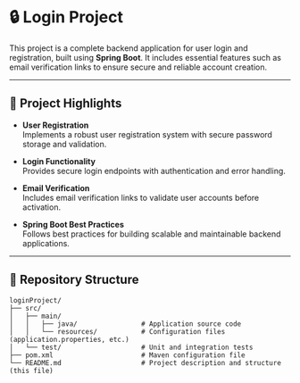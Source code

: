 # 🔒 Login Project

This project is a complete backend application for user login and registration, built using **Spring Boot**. It includes essential features such as email verification links to ensure secure and reliable account creation.

---

## 🌟 Project Highlights

- **User Registration**  
  Implements a robust user registration system with secure password storage and validation.

- **Login Functionality**  
  Provides secure login endpoints with authentication and error handling.

- **Email Verification**  
  Includes email verification links to validate user accounts before activation.

- **Spring Boot Best Practices**  
  Follows best practices for building scalable and maintainable backend applications.

---

## 📂 Repository Structure

```plaintext
loginProject/
├── src/
│   ├── main/
│   │   ├── java/                # Application source code
│   │   └── resources/           # Configuration files (application.properties, etc.)
│   └── test/                    # Unit and integration tests
├── pom.xml                      # Maven configuration file
└── README.md                    # Project description and structure (this file)
```
